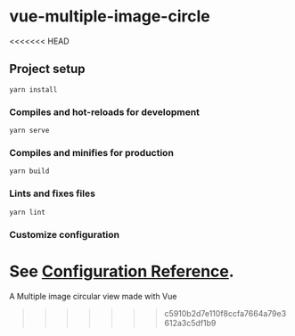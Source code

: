 # vue-multiple-image-circle
<<<<<<< HEAD

## Project setup
```
yarn install
```

### Compiles and hot-reloads for development
```
yarn serve
```

### Compiles and minifies for production
```
yarn build
```

### Lints and fixes files
```
yarn lint
```

### Customize configuration
See [Configuration Reference](https://cli.vuejs.org/config/).
=======
A Multiple image circular view made with Vue
>>>>>>> c5910b2d7e110f8ccfa7664a79e3612a3c5df1b9

